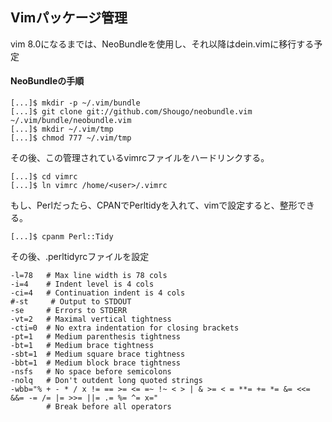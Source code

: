 ##  Vimパッケージ管理
vim 8.0になるまでは、NeoBundleを使用し、それ以降はdein.vimに移行する予定


####  NeoBundleの手順
```
[...]$ mkdir -p ~/.vim/bundle
[...]$ git clone git://github.com/Shougo/neobundle.vim ~/.vim/bundle/neobundle.vim
[...]$ mkdir ~/.vim/tmp
[...]$ chmod 777 ~/.vim/tmp
```

その後、この管理されているvimrcファイルをハードリンクする。
```
[...]$ cd vimrc
[...]$ ln vimrc /home/<user>/.vimrc
```
もし、Perlだったら、CPANでPerltidyを入れて、vimで設定すると、整形できる。
```
[...]$ cpanm Perl::Tidy
```
その後、.perltidyrcファイルを設定
```
-l=78   # Max line width is 78 cols
-i=4    # Indent level is 4 cols
-ci=4   # Continuation indent is 4 cols
#-st     # Output to STDOUT
-se     # Errors to STDERR
-vt=2   # Maximal vertical tightness
-cti=0  # No extra indentation for closing brackets
-pt=1   # Medium parenthesis tightness
-bt=1   # Medium brace tightness
-sbt=1  # Medium square brace tightness
-bbt=1  # Medium block brace tightness
-nsfs   # No space before semicolons
-nolq   # Don't outdent long quoted strings
-wbb="% + - * / x != == >= <= =~ !~ < > | & >= < = **= += *= &= <<= &&= -= /= |= >>= ||= .= %= ^= x="
        # Break before all operators
```
